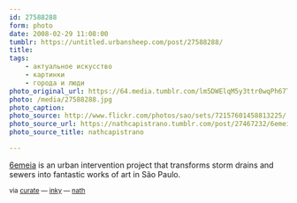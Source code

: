 ```yaml
---
id: 27588288
form: photo
date: 2008-02-29 11:08:00
tumblr: https://untitled.urbansheep.com/post/27588288/
title:
tags:
    - актуальное искусство
    - картинки
    - города и люди
photo_original_url: https://64.media.tumblr.com/lm5DWElqM5y3ttr0wqPh67TA_r1_540.jpg
photo: /media/27588288.jpg
photo_caption: 
photo_source: http://www.flickr.com/photos/sao/sets/72157601458813225/
photo_source_url: https://nathcapistrano.tumblr.com/post/27467232/6emeia-is-an-urban-intervention-project-that
photo_source_title: nathcapistrano

---
```


<p><a href="http://www.flickr.com/photos/sao/sets/72157601458813225/">6emeia</a> is an urban intervention project that transforms storm drains and sewers into fantastic works of art in São Paulo.</p>

<p><small>via <a href="http://curate.tumblr.com/post/27555839">curate</a> — <a href="http://found.boxofjunk.ws/post/27550081">inky</a> — <a href="http://nath.tumblr.com/post/27467232">nath</a></small></p>
